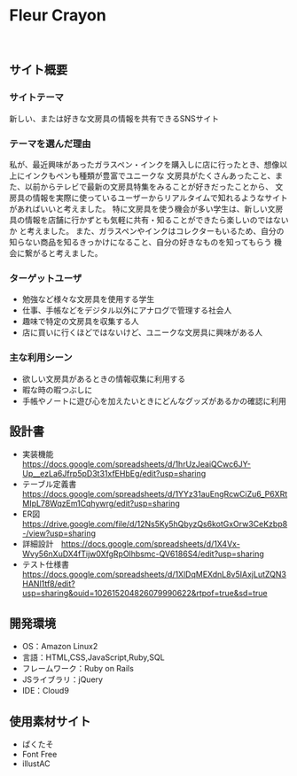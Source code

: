 # Fleur Crayon
​
## サイト概要
### サイトテーマ
<!--何を『目的』とし、どのような『分類』なのかを簡潔に書く-->
​新しい、または好きな文房具の情報を共有できるSNSサイト
### テーマを選んだ理由
<!--なぜこのようなテーマにしたかを説明する-->
私が、最近興味があったガラスペン・インクを購入しに店に行ったとき、想像以上にインクもペンも種類が豊富でユニークな
文房具がたくさんあったこと、また、以前からテレビで最新の文房具特集をみることが好きだったことから、
文房具の情報を実際に使っているユーザーからリアルタイムで知れるようなサイトがあればいいと考えました。
特に文房具を使う機会が多い学生は、新しい文房具の情報を店舗に行かずとも気軽に共有・知ることができたら楽しいのではないか
と考えました。
また、ガラスペンやインクはコレクターもいるため、自分の知らない商品を知るきっかけになること、自分の好きなものを知ってもらう
機会に繋がると考えました。
​
### ターゲットユーザ
<!--誰に使ってもらうかを具体的に記載する-->
- 勉強など様々な文房具を使用する学生
- 仕事、手帳などをデジタル以外にアナログで管理する社会人
- 趣味で特定の文房具を収集する人
- 店に買いに行くほどではないけど、ユニークな文房具に興味がある人
​
### 主な利用シーン
<!--どのような時に使うのかの状況を記載すること-->
- 欲しい文房具があるときの情報収集に利用する
- 暇な時の暇つぶしに
- 手帳やノートに遊び心を加えたいときにどんなグッズがあるかの確認に利用
​
## 設計書
- 実装機能　https://docs.google.com/spreadsheets/d/1hrUzJeaiQCwc6JY-Up__ezLa6Jfrp5pD3t31xfEHbEg/edit?usp=sharing
- テーブル定義書　https://docs.google.com/spreadsheets/d/1YYz31auEngRcwCiZu6_P6XRtMIpL78WqzEm1Cqhywrg/edit?usp=sharing
- ER図　https://drive.google.com/file/d/12Ns5Ky5hQbyzQs6kotGxOrw3CeKzbp8-/view?usp=sharing
- 詳細設計　https://docs.google.com/spreadsheets/d/1X4Vx-Wvy56nXuDX4fTijw0XfgRpOlhbsmc-QV6186S4/edit?usp=sharing
- テスト仕様書　https://docs.google.com/spreadsheets/d/1XlDqMEXdnL8v5IAxjLutZQN3HANl1tf8/edit?usp=sharing&ouid=102615204826079990622&rtpof=true&sd=true
​
## 開発環境
- OS：Amazon Linux2
- 言語：HTML,CSS,JavaScript,Ruby,SQL
- フレームワーク：Ruby on Rails
- JSライブラリ：jQuery
- IDE：Cloud9
​
## 使用素材サイト
- ぱくたそ
- Font Free
- illustAC